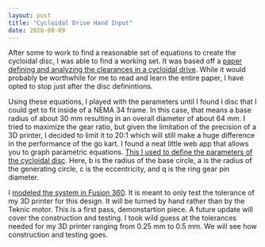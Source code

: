 ```yaml
---
layout: post
title: "Cycloidal Drive Hand Input"
date: 2020-08-09
---
```

After some to work to find a reasonable set of equations to create the cycloidal disc, I was able to find a working set.  It was based off a [paper defining and analyzing the clearances in a cycloidal drive](https://www.semanticscholar.org/paper/Determination-of-Real-Clearances-Between-Cycloidal-Kosti%C4%87-Blagojevi%C4%87/5781a00b76689620e057e46ad19a25e0a0c33896).  While it would probably be worthwhile for me to read and learn the entire paper, I have opted to stop just after the disc definintions.

Using these equations, I played with the parameters until I found I disc that I could get to fit inside of a NEMA 34 frame.  In this case, that means a base radius of about 30 mm resulting in an overall diameter of about 64 mm.  I tried to maximize the gear ratio, but given the limitation of the precision of a 3D printer, I decided to limit it to 20:1 which will still make a huge difference in the performance of the go kart.  I found a neat little web app that allows you to graph parametric equations.  [This I used to define the parameters of the cycloidal disc](https://www.desmos.com/calculator/xkpccbidkv).  Here, b is the radius of the base circle, a is the radius of the generating circle, c is the eccentricity, and q is the ring gear pin diameter.

I [modeled the system in Fusion 360](https://a360.co/2CluaLq).  It is meant to only test the tolerance of my 3D printer for this design.  It will be turned by hand rather than by the Teknic motor.  This is a first pass, demonstartion piece.  A future update will cover the construction and testing.  I took wild guess at the tolerances needed for my 3D printer ranging from 0.25 mm to 0.5 mm.  We will see how construction and testing goes.